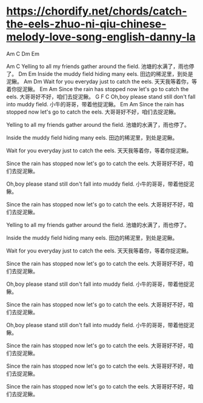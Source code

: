 # https://chordify.net/chords/catch-the-eels-zhuo-ni-qiu-chinese-melody-love-song-english-danny-la
Am  C  Dm Em

Am                          C
Yelling to all my friends gather around the field.
池塘的水满了，雨也停了。
Dm                       Em
Inside the muddy field hiding many eels.
田边的稀泥里，到处是泥鳅。
Am                    Dm
Wait for you everyday just to catch the eels.
天天我等着你，等着你捉泥鳅。
Em                             Am
Since the rain has stopped now let's go to catch the eels.
大哥哥好不好，咱们去捉泥鳅。
   G      F       C
Oh,boy please stand still don't fall into muddy field.
小牛的哥哥，带着他捉泥鳅。
Em                             Am
Since the rain has stopped now let's go to catch the eels.
大哥哥好不好，咱们去捉泥鳅。

Yelling to all my friends gather around the field.
池塘的水满了，雨也停了。

Inside the muddy field hiding many eels.
田边的稀泥里，到处是泥鳅。

Wait for you everyday just to catch the eels.
天天我等着你，等着你捉泥鳅。

Since the rain has stopped now let's go to catch the eels.
大哥哥好不好，咱们去捉泥鳅。

Oh,boy please stand still don't fall into muddy field.
小牛的哥哥，带着他捉泥鳅。

Since the rain has stopped now let's go to catch the eels.
大哥哥好不好，咱们去捉泥鳅。

Yelling to all my friends gather around the field.
池塘的水满了，雨也停了。

Inside the muddy field hiding many eels.
田边的稀泥里，到处是泥鳅。

Wait for you everyday just to catch the eels.
天天我等着你，等着你捉泥鳅。

Since the rain has stopped now let's go to catch the eels.
大哥哥好不好，咱们去捉泥鳅。

Oh,boy please stand still don't fall into muddy field.
小牛的哥哥，带着他捉泥鳅。

Since the rain has stopped now let's go to catch the eels.
大哥哥好不好，咱们去捉泥鳅。

Oh,boy please stand still don't fall into muddy field.
小牛的哥哥，带着他捉泥鳅。

Since the rain has stopped now let's go to catch the eels.
大哥哥好不好，咱们去捉泥鳅。

Since the rain has stopped now let's go to catch the eels.
大哥哥好不好，咱们去捉泥鳅。

Since the rain has stopped now let's go to catch the eels.
大哥哥好不好，咱们去捉泥鳅。
